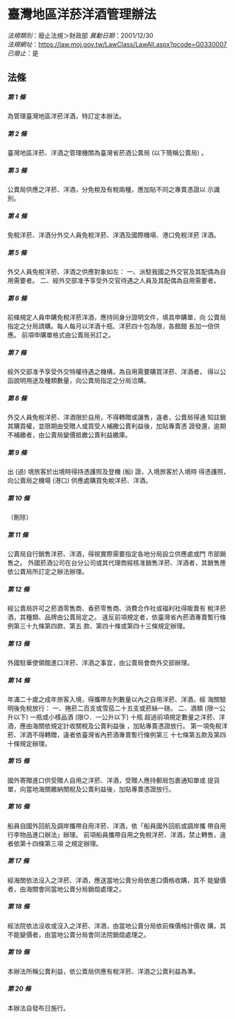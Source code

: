 # 臺灣地區洋菸洋酒管理辦法

*法規類別*：廢止法規＞財政部
*異動日期*：2001/12/30  
*法規網址*：https://law.moj.gov.tw/LawClass/LawAll.aspx?pcode=G0330007
*已廢止*：是


## 法條
##### 第 1 條
為管理臺灣地區洋菸洋酒，特訂定本辦法。

##### 第 2 條
臺灣地區洋菸、洋酒之管理機關為臺灣省菸酒公賣局 (以下簡稱公賣局)
。

##### 第 3 條
公賣局供應之洋菸、洋酒，分免稅及有稅兩種，應加貼不同之專賣憑證以
示識別。

##### 第 4 條
免稅洋菸、洋酒分外交人員免稅洋菸、洋酒及國際機場、港口免稅洋菸
洋酒。

##### 第 5 條
外交人員免稅洋菸、洋酒之供應對象如左：
一、派駐我國之外交官及其配偶為自用需要者。
二、經外交部准予享受外交官待遇之人員及其配偶為自用需要者。


##### 第 6 條
前條規定人員申購免稅洋菸洋酒，應持同身分證明文件，填具申購單，向
公賣局指定之分局請購。每人每月以洋酒十瓶、洋菸四十包為限，各館館
長加一倍供應。
前項申購單格式由公賣局另訂之。

##### 第 7 條
經外交部准予享受外交特權待遇之機構，為自用需要購買洋菸、洋酒者，
得以公函說明用途及種類數量，向公賣局指定之分局洽購。

##### 第 8 條
外交人員免稅洋菸、洋酒限於自用，不得轉贈或讓售，違者，公賣局得通
知註銷其購買權，並限期由受贈人或買受人補繳公賣利益後，加貼專賣憑
證發還，逾期不補繳者，由公賣局變價抵繳公賣利益繳庫。

##### 第 9 條
出 (過) 境旅客於出境時得持憑護照及登機 (船) 證，入境旅客於入境時
得憑護照，向公賣局之機場 (港口) 供應處購買免稅洋菸、洋酒。

##### 第 10 條
（刪除）

##### 第 11 條
公賣局自行銷售洋菸、洋酒，得視實際需要指定各地分局設立供應處或門
市部銷售之。
外國菸酒公司在台分公司或其代理商經核准銷售洋菸、洋酒者，其銷售應
依公賣局所訂定之辦法辦理。

##### 第 12 條
經公賣局許可之菸酒零售商、香菸零售商、消費合作社或福利社得販賣有
稅洋菸酒，其種類、品牌由公賣局定之。
違反前項規定者，依臺灣省內菸酒專賣暫行條例第三十九條第四款、第五
款、第四十條或第四十三條規定辦理。

##### 第 13 條
外國駐華使領館進口洋菸、洋酒之事宜，由公賣局會商外交部辦理。

##### 第 14 條
年滿二十歲之成年旅客入境，得攜帶左列數量以內之自用洋菸、洋酒，經
海關驗明後免稅放行：
一、捲菸二百支或雪茄二十五支或菸絲一磅。
二、酒類 (限一公升以下) 一瓶或小樣品酒 (限○．一公升以下) 十瓶
超過前項規定數量之洋菸、洋酒，應由海關依規定計收關稅及公賣利益後
，加貼專賣憑證放行。
第一項免稅洋菸、洋酒不得轉贈，違者依臺灣省內菸酒專賣暫行條例第三
十七條第五款及第四十條規定辦理。


##### 第 15 條
國外寄贈進口供受贈人自用之洋菸、洋酒，受贈人應持郵局包裹通知單或
提貨單，向當地海關繳納關稅及公賣利益後，加貼專賣憑證放行。

##### 第 16 條
船員自國外回航及調岸攜帶自用洋菸、洋酒，依「船員國外回航或調岸攜
帶自用行李物品進口辦法」辦理。
前項船員攜帶自用之免稅洋菸、洋酒，禁止轉售，違者依第十四條第三項
之規定辦理。

##### 第 17 條
經海關依法沒入之洋菸、洋酒，應送當地公賣分局依進口價格收購，其不
能變價者，由海關會同當地公賣分局銷燬處理之。

##### 第 18 條
經法院依法沒收或沒入之洋菸、洋酒，由當地公賣分局依前條價格計價收
購，其不能變價者，由當地公賣分局會同法院銷燬處理之。

##### 第 19 條
本辦法所稱公賣利益，依公賣局供應有稅洋菸、洋酒之公賣利益為準。

##### 第 20 條
本辦法自發布日施行。


